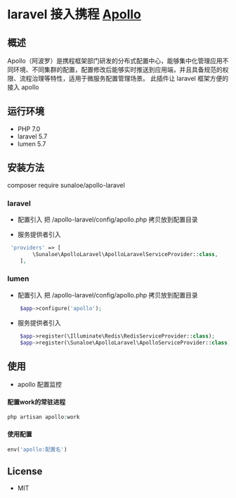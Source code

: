 ﻿# laravel 接入携程 [Apollo](https://github.com/ctripcorp/apollo) 


## 概述

Apollo（阿波罗）是携程框架部门研发的分布式配置中心，能够集中化管理应用不同环境、不同集群的配置，配置修改后能够实时推送到应用端，并且具备规范的权限、流程治理等特性，适用于微服务配置管理场景。
此插件让 laravel 框架方便的接入 apollo

## 运行环境
- PHP 7.0
- laravel 5.7
- lumen 5.7


## 安装方法 

composer require sunaloe/apollo-laravel

### laravel

- 配置引入
把 /apollo-laravel/config/apollo.php 拷贝放到配置目录

- 服务提供者引入

```php
 'providers' => [
        \Sunaloe\ApolloLaravel\ApolloLaravelServiceProvider::class,
    ],
```

### lumen

- 配置引入
把 /apollo-laravel/config/apollo.php 拷贝放到配置目录

```php
    $app->configure('apollo');
```

- 服务提供者引入


```php
    $app->register(\Illuminate\Redis\RedisServiceProvider::class);
    $app->register(\Sunaloe\ApolloLaravel\ApolloServiceProvider::class);
```


## 使用

- apollo 配置监控

#### 配置work的常驻进程
```php
php artisan apollo:work
```

#### 使用配置
```php
env('apollo:配置名')
```

## License

- MIT


